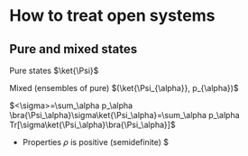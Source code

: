 # How to treat open systems

## Pure and mixed states

Pure states $\ket{\Psi}$ 

Mixed (ensembles of pure) $(\ket{\Psi_{\alpha}}, p_{\alpha})$ 

$<\sigma>=\sum_\alpha p_\alpha \bra{\Psi_\alpha}\sigma\ket{\Psi_\alpha}=\sum_\alpha p_\alpha Tr[\sigma\ket{\Psi_\alpha}\bra{\Psi_\alpha}]$


- Properties
$\rho$ is positive (semidefinite)
$ 





